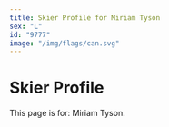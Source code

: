 ```yaml
---
title: Skier Profile for Miriam Tyson
sex: "L"
id: "9777"
image: "/img/flags/can.svg" 
---
```


# Skier Profile

This page is for: Miriam Tyson.
    